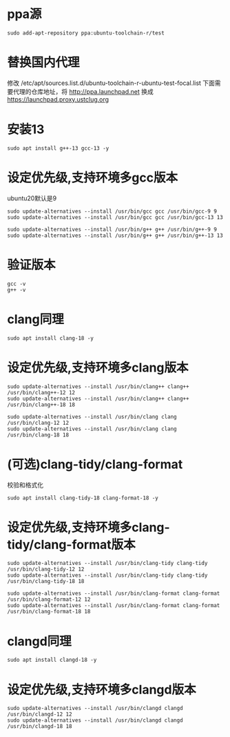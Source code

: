 # ppa源

```shell
sudo add-apt-repository ppa:ubuntu-toolchain-r/test
```

# 替换国内代理

修改 /etc/apt/sources.list.d/ubuntu-toolchain-r-ubuntu-test-focal.list 下面需要代理的仓库地址，将 http://ppa.launchpad.net 换成 https://launchpad.proxy.ustclug.org

# 安装13

```shell
sudo apt install g++-13 gcc-13 -y
```

# 设定优先级,支持环境多gcc版本

ubuntu20默认是9

```shell
sudo update-alternatives --install /usr/bin/gcc gcc /usr/bin/gcc-9 9
sudo update-alternatives --install /usr/bin/gcc gcc /usr/bin/gcc-13 13

sudo update-alternatives --install /usr/bin/g++ g++ /usr/bin/g++-9 9
sudo update-alternatives --install /usr/bin/g++ g++ /usr/bin/g++-13 13
```

# 验证版本
```shell
gcc -v
g++ -v
```

# clang同理
```shell
sudo apt install clang-18 -y
```

# 设定优先级,支持环境多clang版本

```shell
sudo update-alternatives --install /usr/bin/clang++ clang++ /usr/bin/clang++-12 12
sudo update-alternatives --install /usr/bin/clang++ clang++ /usr/bin/clang++-18 18

sudo update-alternatives --install /usr/bin/clang clang /usr/bin/clang-12 12
sudo update-alternatives --install /usr/bin/clang clang /usr/bin/clang-18 18
```

# (可选)clang-tidy/clang-format
校验和格式化
```shell
sudo apt install clang-tidy-18 clang-format-18 -y
```

# 设定优先级,支持环境多clang-tidy/clang-format版本

```shell
sudo update-alternatives --install /usr/bin/clang-tidy clang-tidy /usr/bin/clang-tidy-12 12
sudo update-alternatives --install /usr/bin/clang-tidy clang-tidy /usr/bin/clang-tidy-18 18

sudo update-alternatives --install /usr/bin/clang-format clang-format /usr/bin/clang-format-12 12
sudo update-alternatives --install /usr/bin/clang-format clang-format /usr/bin/clang-format-18 18
```

# clangd同理
```shell
sudo apt install clangd-18 -y
```

# 设定优先级,支持环境多clangd版本
```shell
sudo update-alternatives --install /usr/bin/clangd clangd /usr/bin/clangd-12 12
sudo update-alternatives --install /usr/bin/clangd clangd /usr/bin/clangd-18 18


```



